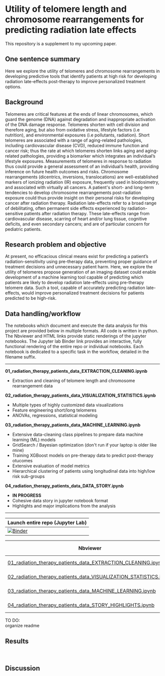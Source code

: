 # Utility of telomere length and chromosome rearrangements for predicting radiation late effects

This repository is a supplement to my upcoming paper. 
&nbsp;   

## One sentence summary
Here we explore the utility of telomeres and chromosome rearrangements in developing predictive tools that identify patients at high risk for developing radiation late-effects post-therapy to improve personalized treatment options.
&nbsp;   
  
## Background
Telomeres are critical features at the ends of linear chromosomes, which guard the genome (DNA) against degradation and inappropriate activation of the DNA damage response. Telomeres shorten with cell division and therefore aging, but also from oxidative stress, lifestyle factors (i.e nutrition), and environmental exposures (i.e pollutants, radiation).  Short telomeres are associated with a range of aging-related pathologies, including cardiovascular disease (CVD), reduced immune function and cancer risk; thus the rate at which telomeres shorten links aging and aging-related pathologies, providing a biomarker which integrates an individual’s lifestyle exposures. Measurements of telomeres in response to radiation thus could provide a general assessment of an individual’s health, providing inference on future health outcomes and risks. Chromosome rearrangements (dicentrics, inversions, translocations) are well-established markers of ionizing radiation (IR) exposure, frequently used in biodosimetry, and associated with virtually all cancers. A patient's short- and long-term tendencies to develop chromosome rearrangements post-radiation exposure could thus provide insight on their personal risks for developing cancer after radiation therapy. Radiation late-effects refer to a broad range of debilitating, often permanent side effects experienced by radiation-sensitive patients after radiation therapy. These late-effects range from cardiovascular disease, scarring of heart and/or lung tissue, cognitive deficits, and even secondary cancers; and are of particular concern for pediatric patients.
&nbsp;   

## Research problem and objective
At present, no efficacious clinical means exist for predicting a patient’s radiation-sensitivity using pre-therapy data, preventing proper guidance of treatment decisions and unnecessary patient harm. Here, we explore the utility of telomeres propose generation of an imaging dataset could enable development of a machine learning tool capable of predicting which patients are likely to develop radiation late-effects using pre-therapy telomere data. Such a tool, capable of accurately predicting radiation late-effects, would improve personalized treatment decisions for patients predicted to be high-risk.
&nbsp;   

## Data handling/workflow
The notebooks which document and execute the data analysis for this project are provided below in multiple formats. All code is written in python. The Nbviewer and HTML links provide static renderings of the jupyter notebooks. The Jupyter lab Binder link provides an interactive, fully functional rendering of the entire repo or individual notebooks. Each notebook is dedicated to a specific task in the workflow, detailed in the filename suffix.
&nbsp;   

---
**01_radiation_therapy_patients_data_EXTRACTION_CLEANING.ipynb**
* Extraction and cleaning of telomere length and chromosome rearrangement data 

**02_radiation_therapy_patients_data_VISUALIZATION_STATISTICS.ipynb**
* Multiple types of highly customized data visualizations
* Feature engineering short/long telomeres
* ANOVAs, regressions, statistical modeling

**03_radiation_therapy_patients_data_MACHINE_LEARNING.ipynb**
* Extensive data-cleaning class pipelines to prepare data machine learning (ML) models
* GridSearch / Bayesian optimization (don't run if your laptop is older like mine)
* Training XGBoost models on pre-therapy data to predict post-therapy otucomes
* Extensive evaluation of model metrics
* Hierarchical clustering of patients using longitudinal data into high/low risk sub-groups

**04_radiation_therapy_patients_data_DATA_STORY.ipynb**
* **IN PROGRESS**
* Cohesive data story in jupyter notebook format
* Highlights and major implications from the analysis
---

| Launch entire repo (Jupyter Lab) |
| ---                       |
| [![Binder](https://mybinder.org/badge_logo.svg)](https://mybinder.org/v2/gh/Jared-Luxton/radiation-therapy-machine-learning/master?urlpath=lab)|

| Nbviewer | Jupyter Lab | HTML |
| ---      |  ---        | ---  |
| [01_radiation_therapy_patients_data_EXTRACTION_CLEANING.ipynb](https://nbviewer.jupyter.org/github/Jared-Luxton/radiation-therapy-machine-learning/blob/master/notebooks/01_radiation_therapy_patients_data_EXTRACTION_CLEANING.ipynb) | [![Binder](https://mybinder.org/badge_logo.svg)](https://mybinder.org/v2/gh/Jared-Luxton/radiation-therapy-machine-learning/master?urlpath=lab/tree/notebooks%2F01_radiation_therapy_patients_data_EXTRACTION_CLEANING.ipynb) | [HTML](https://raw.githack.com/Jared-Luxton/radiation-therapy-machine-learning/master/notebooks/html_copy_notebooks/01_radiation_therapy_patients_data_EXTRACTION_CLEANING.html) |
| [02_radiation_therapy_patients_data_VISUALIZATION_STATISTICS.ipynb](https://nbviewer.jupyter.org/github/Jared-Luxton/radiation-therapy-machine-learning/blob/master/notebooks/02_radiation_therapy_patients_data_VISUALIZATION_STATISTICS.ipynb)|[![Binder](https://mybinder.org/badge_logo.svg)](https://mybinder.org/v2/gh/Jared-Luxton/radiation-therapy-machine-learning/master?urlpath=lab/tree/notebooks%2F02_radiation_therapy_patients_data_VISUALIZATION_STATISTICS.ipynb)|[HTML](https://raw.githack.com/Jared-Luxton/radiation-therapy-machine-learning/master/notebooks/html_copy_notebooks/02_radiation_therapy_patients_data_VISUALIZATION_STATISTICS.html) |
| [03_radiation_therapy_patients_data_MACHINE_LEARNING.ipynb](https://nbviewer.jupyter.org/github/Jared-Luxton/radiation-therapy-machine-learning/blob/master/notebooks/03_radiation_therapy_patients_data_MACHINE_LEARNING.ipynb)|[![Binder](https://mybinder.org/badge_logo.svg)](https://mybinder.org/v2/gh/Jared-Luxton/radiation-therapy-machine-learning/master?urlpath=lab/tree/03_radiation_therapy_patients_data_MACHINE_LEARNING.ipynb)|[HTML](https://raw.githack.com/Jared-Luxton/radiation-therapy-machine-learning/master/notebooks/html_copy_notebooks/03_radiation_therapy_patients_data_MACHINE_LEARNING.html) |
| [04_radiation_therapy_patients_data_STORY_HIGHLIGHTS.ipynb](https://nbviewer.jupyter.org/github/Jared-Luxton/radiation-therapy-machine-learning/blob/master/notebooks/04_radiation_therapy_patients_data_STORY_HIGHLIGHTS.ipynb)|[![Binder](https://mybinder.org/badge_logo.svg)](https://mybinder.org/v2/gh/Jared-Luxton/radiation-therapy-machine-learning/master?urlpath=lab/tree/04_radiation_therapy_patients_data_STORY_LEARNING.ipynb)|[HTML](https://raw.githack.com/Jared-Luxton/radiation-therapy-machine-learning/master/notebooks/html_copy_notebooks/04_radiation_therapy_patients_data_STORY_HIGHLIGHTS.html) |



TO DO:  
organize readme

## Results
&nbsp;   

## Discussion
&nbsp;   
